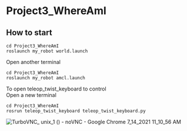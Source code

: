 # Project3_WhereAmI
## How to start

```
cd Project3_WhereAmI
roslaunch my_robot world.launch
```

Open another terminal
```
cd Project3_WhereAmI
roslaunch my_robot amcl.launch
```
To open teleop_twist_keyboard to control
<br/>
Open a new terminal

```
cd Project3_WhereAmI
rosrun teleop_twist_keyboard teleop_twist_keyboard.py
```
![TurboVNC_ unix_1 () - noVNC - Google Chrome 7_14_2021 11_10_56 AM](https://user-images.githubusercontent.com/83933967/125554981-07fdf2e0-7d6e-44c1-9d30-16e63ad31826.png)

